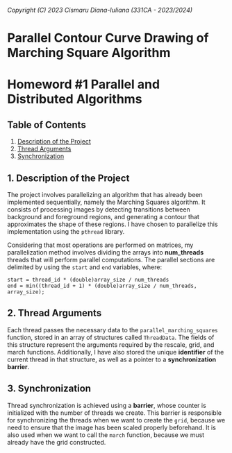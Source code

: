 *Copyright (C) 2023 Cismaru Diana-Iuliana (331CA - 2023/2024)*

# Parallel Contour Curve Drawing of Marching Square Algorithm
# Homeword #1 Parallel and Distributed Algorithms

## Table of Contents
1. [Description of the Project](#1-description-of-the-project)
2. [Thread Arguments](#2-thread-arguments)
3. [Synchronization](#3-synchronization)

## 1. Description of the Project

The project involves parallelizing an algorithm that has already been implemented
sequentially, namely the Marching Squares algorithm. It consists of processing
images by detecting transitions between background and foreground regions, and
generating a contour that approximates the shape of these regions. I have chosen
to parallelize this implementation using the `pthread` library.

Considering that most operations are performed on matrices, my parallelization
method involves dividing the arrays into **num_threads** threads that will
perform parallel computations. The parallel sections are delimited by using the
`start` and `end` variables, where:

    start = thread_id * (double)array_size / num_threads
    end = min((thread_id + 1) * (double)array_size / num_threads, array_size);

## 2. Thread Arguments

Each thread passes the necessary data to the `parallel_marching_squares`
function, stored in an array of structures called `ThreadData`. The fields of 
this structure represent the arguments required by the rescale, grid, and march
functions. Additionally, I have also stored the unique **identifier** of the
current thread in that structure, as well as a pointer to a **synchronization**
**barrier**.


## 3. Synchronization
Thread synchronization is achieved using a **barrier**, whose counter is
initialized with the number of threads we create. This barrier is responsible
for synchronizing the threads when we want to create the `grid`, because we need
to ensure that the image has been scaled properly beforehand. It is also used
when we want to call the `march` function, because we must already have the grid
constructed.